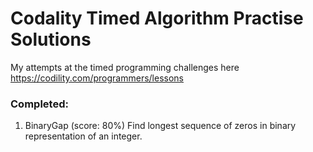 # Codality Timed Algorithm Practise Solutions

My attempts at the timed programming challenges here https://codility.com/programmers/lessons

### Completed: 

1. BinaryGap (score: 80%)
Find longest sequence of zeros in binary representation of an integer.